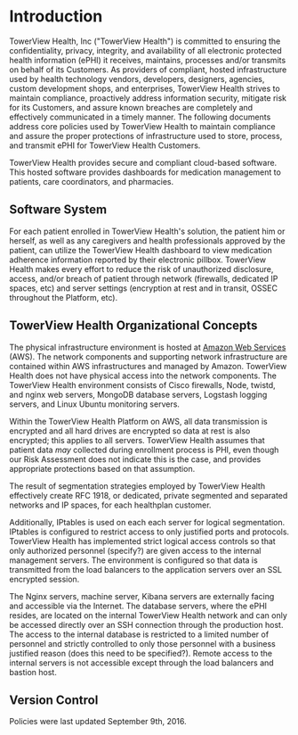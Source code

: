 # Introduction

TowerView Health, Inc ("TowerView Health") is committed to ensuring the confidentiality, privacy, integrity, and availability of all electronic protected health information (ePHI) it receives, maintains, processes and/or transmits on behalf of its Customers. As providers of compliant, hosted infrastructure used by health technology vendors, developers, designers, agencies, custom development shops, and enterprises, TowerView Health strives to maintain compliance, proactively address information security, mitigate risk for its Customers, and assure known breaches are completely and effectively communicated in a timely manner. The following documents address core policies used by TowerView Health to maintain compliance and assure the proper protections of infrastructure used to store, process, and transmit ePHI for TowerView Health Customers.

TowerView Health provides secure and compliant cloud-based software. This hosted software provides dashboards for medication management to patients, care coordinators, and pharmacies. 

## Software System

For each patient enrolled in TowerView Health's solution, the patient him or herself, as well as any caregivers and health professionals approved by the patient, can utilize the TowerView Health dashboard to view medication adherence information reported by their electronic pillbox. TowerView Health makes every effort to reduce the risk of unauthorized disclosure, access, and/or breach of patient through network (firewalls, dedicated IP spaces, etc) and server settings (encryption at rest and in transit, OSSEC throughout the Platform, etc).

## TowerView Health Organizational Concepts

The physical infrastructure environment is hosted at [Amazon Web Services](https://aws.amazon.com/) (AWS). The network components and supporting network infrastructure are contained within AWS infrastructures and managed by Amazon. TowerView Health does not have physical access into the network components. The TowerView Health environment consists of Cisco firewalls, Node, twistd, and nginx web servers, MongoDB database servers, Logstash logging servers, and Linux Ubuntu monitoring servers.

Within the TowerView Health Platform on AWS, all data transmission is encrypted and all hard drives are encrypted so data at rest is also encrypted; this applies to all servers. TowerView Health assumes that patient data *may* collected during enrollment process is PHI, even though our Risk Assessment does not indicate this is the case, and provides appropriate protections based on that assumption.

The result of segmentation strategies employed by TowerView Health effectively create RFC 1918, or dedicated, private segmented and separated networks and IP spaces, for each healthplan customer.

Additionally, IPtables is used on each each server for logical segmentation. IPtables is configured to restrict access to only justified ports and protocols. TowerView Health has implemented strict logical access controls so that only authorized personnel (specify?) are given access to the internal management servers. The environment is configured so that data is transmitted from the load balancers to the application servers over an SSL encrypted session.

The Nginx servers, machine server, Kibana servers are externally facing and accessible via the Internet. The database servers, where the ePHI resides, are located on the internal TowerView Health network and can only be accessed directly over an SSH connection through the production host. The access to the internal database is restricted to a limited number of personnel and strictly controlled to only those personnel with a business justified reason (does this need to be specified?). Remote access to the internal servers is not accessible except through the load balancers and bastion host.

## Version Control

Policies were last updated September 9th, 2016.
